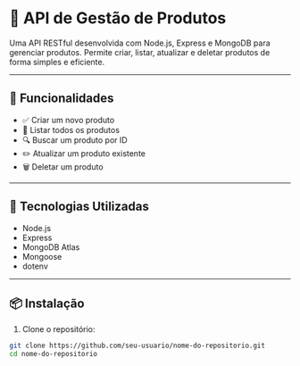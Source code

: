 # 🛒 API de Gestão de Produtos

Uma API RESTful desenvolvida com Node.js, Express e MongoDB para gerenciar produtos. Permite criar, listar, atualizar e deletar produtos de forma simples e eficiente.

---

## 🚀 Funcionalidades

- ✅ Criar um novo produto
- 📄 Listar todos os produtos
- 🔍 Buscar um produto por ID
- ✏️ Atualizar um produto existente
- 🗑️ Deletar um produto

---

## 🧱 Tecnologias Utilizadas

- Node.js
- Express
- MongoDB Atlas
- Mongoose
- dotenv

---

## 📦 Instalação

1. Clone o repositório:

```bash
git clone https://github.com/seu-usuario/nome-do-repositorio.git
cd nome-do-repositorio
